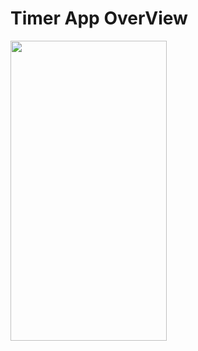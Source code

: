 # Timer App OverView
<img src = "https://user-images.githubusercontent.com/28685278/137634688-50d8af54-52b3-4fa5-a51c-bc3576498577.gif"  width= "250" height="480">
